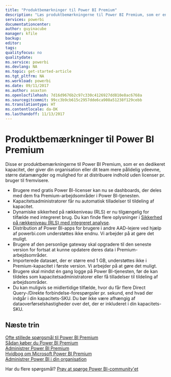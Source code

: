```yaml
---
title: "Produktbemærkninger til Power BI Premium"
description: "Læs produktbemærkningerne til Power BI Premium, som er en dedikeret kapacitet for din organisation eller dit team."
services: powerbi
documentationcenter: 
author: guyinacube
manager: kfile
backup: 
editor: 
tags: 
qualityfocus: no
qualitydate: 
ms.service: powerbi
ms.devlang: NA
ms.topic: get-started-article
ms.tgt_pltfrm: NA
ms.workload: powerbi
ms.date: 09/11/2017
ms.author: asaxton
ms.openlocfilehash: 7d16d9676b2c97c330c4126927dd810e8ac6768a
ms.sourcegitcommit: 99cc3b9cb615c2957dde6ca908a51238f129cebb
ms.translationtype: HT
ms.contentlocale: da-DK
ms.lasthandoff: 11/13/2017
---
```

# <a name="power-bi-premium-release-notes"></a>Produktbemærkninger til Power BI Premium
Disse er produktbemærkningerne til Power BI Premium, som er en dedikeret kapacitet, der giver din organisation eller dit team mere pålidelig ydeevne, større datamængder og mulighed for at distribuere indhold uden licenser pr. bruger til fremvisere.

* Brugere med gratis Power BI-licenser kan nu se dashboards, der deles med dem fra Premium-arbejdsområder i Power BI-tjenesten.
* Kapacitetsadministratorer får nu automatisk tilladelser til tildeling af kapacitet.
* Dynamiske sikkerhed på rækkeniveau (RLS) er nu tilgængelig for tilfælde med integreret brug. Du kan finde flere oplysninger i [Sikkerhed på rækkeniveau (RLS) med integreret analyse](developer/embedded-row-level-security.md).
* Distribution af Power BI-apps for brugere i andre AAD-lejere ved hjælp af powerbi.com understøttes ikke endnu. Vi arbejder på at gøre det muligt.
* Brugere af den personlige gateway skal opgradere til den seneste version for fortsat at kunne opdatere deres data i Premium-arbejdsområder.
* Importerede datasæt, der er større end 1 GB, understøttes ikke i Premium-kapacitet i første version. Vi arbejder på at gøre det muligt.
* Brugere skal mindst én gang logge på Power BI-tjenesten, før de kan tildeles som kapacitetsadministratorer eller få tilladelser til tildeling af arbejdsområder.
* Du kan muligvis se midlertidige tilfælde, hvor du får flere Direct Query-/Direkte forbindelse-forespørgsler pr. sekund, end hvad der indgår i din kapacitets-SKU. Du bør ikke være afhængig af dataoverførselshastigheder over det, der er inkluderet i din kapacitets-SKU.

## <a name="next-steps"></a>Næste trin
[Ofte stillede spørgsmål til Power BI Premium](service-premium-faq.md)  
[Sådan køber du Power BI Premium](service-admin-premium-purchase.md)  
[Administrer Power BI Premium](service-admin-premium-manage.md)  
[Hvidbog om Microsoft Power BI Premium](https://aka.ms/pbipremiumwhitepaper)  
[Administrer Power BI i din organisation](service-admin-administering-power-bi-in-your-organization.md)  

Har du flere spørgsmål? [Prøv at spørge Power BI-community'et](https://community.powerbi.com/)

